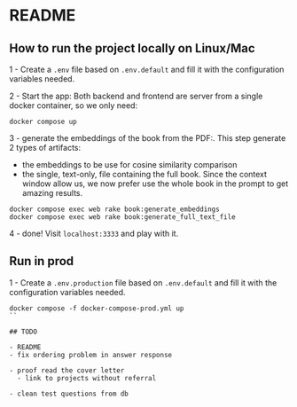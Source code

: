 # README

## How to run the project locally on Linux/Mac

1 - Create a `.env` file based on `.env.default` and fill it with the configuration variables needed.

2 - Start the app:
Both backend and frontend are server from a single docker container, so we only need:

```
docker compose up
```

3 - generate the embeddings of the book from the PDF:.
This step generate 2 types of artifacts:

- the embeddings to be use for cosine similarity comparison
- the single, text-only, file containing the full book. Since the context window allow us, we now prefer use the whole book in the prompt to get amazing results.

```
docker compose exec web rake book:generate_embeddings
docker compose exec web rake book:generate_full_text_file
```

4 - done! Visit `localhost:3333` and play with it.

## Run in prod

1 - Create a `.env.production` file based on `.env.default` and fill it with the configuration variables needed.

```
docker compose -f docker-compose-prod.yml up
``

## TODO

- README
- fix ordering problem in answer response

- proof read the cover letter
  - link to projects without referral

- clean test questions from db
```

